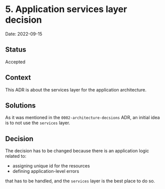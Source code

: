 # 5. Application services layer decision

Date: 2022-09-15

## Status

Accepted

## Context

This ADR is about the services layer for the application architecture.

## Solutions
As it was mentioned in the `0002-architecture-decsions` ADR, an initial idea is to not use the `services` layer.

## Decision
The decision has to be changed because there is an application logic related to:
- assigning unique id for the resources
- defining application-level errors

that has to be handled, and the `services` layer is the best place to do so.
